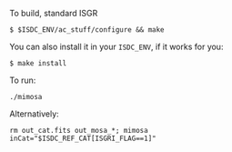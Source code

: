 To build, standard ISGR

```
$ $ISDC_ENV/ac_stuff/configure && make
```

You can also install it in your `ISDC_ENV`, if it works for you:

```
$ make install
```


To run:

```
./mimosa
```

Alternatively:

```
rm out_cat.fits out_mosa_*; mimosa inCat="$ISDC_REF_CAT[ISGRI_FLAG==1]"
```
